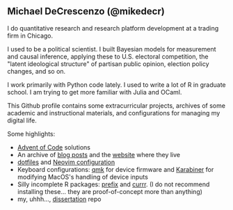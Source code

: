 ## Michael DeCrescenzo (@mikedecr)

I do quantitative research and research platform development at a trading firm in Chicago.

I used to be a political scientist.
I built Bayesian models for measurement and causal inference, applying these to U.S. electoral competition, the "latent ideological structure" of partisan public opinion, election policy changes, and so on.

I work primarily with Python code lately.
I used to write a lot of R in graduate school.
I am trying to get more familiar with Julia and OCaml.

This Github profile contains some extracurricular projects, archives of some academic and instructional materials, and configurations for managing my digital life.

Some highlights:

- [Advent of Code](https://github.com/mikedecr/aoc) solutions
- An archive of [blog posts](https://github.com/mikedecr/blog-monorepo) and the [website](https://github.com/mikedecr/site-hugo) where they live
- [dotfiles](https://github.com/mikedecr/dots) and [Neovim configuration](https://github.com/mikedecr/nvim)
- Keyboard configurations: [qmk](https://github.com/mikedecr/qmk_firmware) for device firmware and [Karabiner](https://github.com/mikedecr/karabiner_config) for modifying MacOS's handling of device inputs
- Silly incomplete R packages: [prefix](https://github.com/mikedecr/prefix) and [currr](https://github.com/mikedecr/currr). (I do not recommend installing these... they are proof-of-concept more than anything)
- my, uhhh..., [dissertation](https://github.com/mikedecr/dissertation) repo
